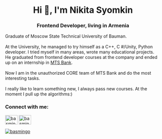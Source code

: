 <h1 align="center">Hi 👋, I'm Nikita Syomkin</h1>
<h3 align="center">Frontend Developer, living in Armenia</h3>

Graduate of Moscow State Technical University of Bauman. </br> </br>
At the University, he managed to try himself as a C++, C #/Unity, Python developer.
I tried myself in many areas, wrote many educational projects. 
He graduated from frontend developer courses at the company and ended up on an internship in <a href="https://www.mtsbank.ru/" target="blank">MTS Bank</a>. </br></br>
Now I am in the unauthorized CORE team of MTS Bank and do the most interesting tasks.  </br></br>
I really like to learn something new, I always pass new courses. At the moment I pull up the algorithms:)


<h3 align="left">Connect with me:</h3>
<p align="left">
<a href="https://www.linkedin.com/in/nsyomkin/" target="blank"><img align="center" src="https://raw.githubusercontent.com/rahuldkjain/github-profile-readme-generator/master/src/images/icons/Social/linked-in-alt.svg" alt="basmingo" height="30" width="40" /></a>
<a href="https://instagram.com/nikita_s123" target="blank"><img align="center" src="https://raw.githubusercontent.com/rahuldkjain/github-profile-readme-generator/master/src/images/icons/Social/instagram.svg" alt="basmingo" height="30" width="40" /></a>
</p>

<a href="" target="blank"><img align="center" src="https://www.codewars.com/users/SyomkinNikita/badges/large?theme=light" alt="basmingo" /></a>

